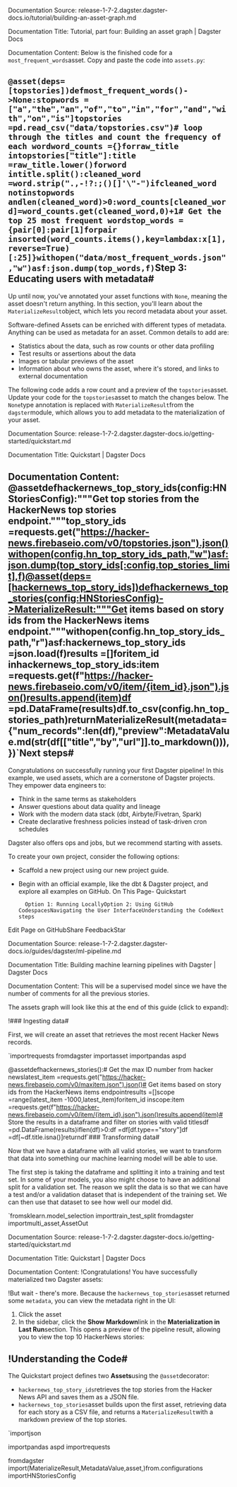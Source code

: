 Documentation Source:
release-1-7-2.dagster.dagster-docs.io/tutorial/building-an-asset-graph.md

Documentation Title:
Tutorial, part four: Building an asset graph | Dagster Docs

Documentation Content:
Below is the finished code for a `most_frequent_words`asset. Copy and paste the code into `assets.py`:

`@asset(deps=[topstories])defmost_frequent_words()->None:stopwords =["a","the","an","of","to","in","for","and","with","on","is"]topstories =pd.read_csv("data/topstories.csv")# loop through the titles and count the frequency of each wordword_counts ={}forraw_title intopstories["title"]:title =raw_title.lower()forword intitle.split():cleaned_word =word.strip(".,-!?:;()[]'\"-")ifcleaned_word notinstopwords andlen(cleaned_word)>0:word_counts[cleaned_word]=word_counts.get(cleaned_word,0)+1# Get the top 25 most frequent wordstop_words ={pair[0]:pair[1]forpair insorted(word_counts.items(),key=lambdax:x[1],reverse=True)[:25]}withopen("data/most_frequent_words.json","w")asf:json.dump(top_words,f)`Step 3: Educating users with metadata#
--------------------------------------

Up until now, you've annotated your asset functions with `None`, meaning the asset doesn't return anything. In this section, you'll learn about the `MaterializeResult`object, which lets you record metadata about your asset.

Software-defined Assets can be enriched with different types of metadata. Anything can be used as metadata for an asset. Common details to add are:

* Statistics about the data, such as row counts or other data profiling
* Test results or assertions about the data
* Images or tabular previews of the asset
* Information about who owns the asset, where it's stored, and links to external documentation

The following code adds a row count and a preview of the `topstories`asset. Update your code for the `topstories`asset to match the changes below. The `None`type annotation is replaced with `MaterializeResult`from the `dagster`module, which allows you to add metadata to the materialization of your asset.



Documentation Source:
release-1-7-2.dagster.dagster-docs.io/getting-started/quickstart.md

Documentation Title:
Quickstart | Dagster Docs

Documentation Content:
@assetdefhackernews_top_story_ids(config:HNStoriesConfig):"""Get top stories from the HackerNews top stories endpoint."""top_story_ids =requests.get("https://hacker-news.firebaseio.com/v0/topstories.json").json()withopen(config.hn_top_story_ids_path,"w")asf:json.dump(top_story_ids[:config.top_stories_limit],f)@asset(deps=[hackernews_top_story_ids])defhackernews_top_stories(config:HNStoriesConfig)->MaterializeResult:"""Get items based on story ids from the HackerNews items endpoint."""withopen(config.hn_top_story_ids_path,"r")asf:hackernews_top_story_ids =json.load(f)results =[]foritem_id inhackernews_top_story_ids:item =requests.get(f"https://hacker-news.firebaseio.com/v0/item/{item_id}.json").json()results.append(item)df =pd.DataFrame(results)df.to_csv(config.hn_top_stories_path)returnMaterializeResult(metadata={"num_records":len(df),"preview":MetadataValue.md(str(df[["title","by","url"]].to_markdown())),})`Next steps#
-----------

Congratulations on successfully running your first Dagster pipeline! In this example, we used assets, which are a cornerstone of Dagster projects. They empower data engineers to:

* Think in the same terms as stakeholders
* Answer questions about data quality and lineage
* Work with the modern data stack (dbt, Airbyte/Fivetran, Spark)
* Create declarative freshness policies instead of task-driven cron schedules

Dagster also offers ops and jobs, but we recommend starting with assets.

To create your own project, consider the following options:

* Scaffold a new project using our new project guide.
* Begin with an official example, like the dbt & Dagster project, and explore all examples on GitHub.
On This Page- Quickstart
	
		Option 1: Running LocallyOption 2: Using GitHub CodespacesNavigating the User InterfaceUnderstanding the CodeNext steps
Edit Page on GitHubShare FeedbackStar



Documentation Source:
release-1-7-2.dagster.dagster-docs.io/guides/dagster/ml-pipeline.md

Documentation Title:
Building machine learning pipelines with Dagster | Dagster Docs

Documentation Content:
This will be a supervised model since we have the number of comments for all the previous stories.

The assets graph will look like this at the end of this guide (click to expand):

!### Ingesting data#

First, we will create an asset that retrieves the most recent Hacker News records.

`importrequests
fromdagster importasset
importpandas aspd


@assetdefhackernews_stories():# Get the max ID number from hacker newslatest_item =requests.get("https://hacker-news.firebaseio.com/v0/maxitem.json").json()# Get items based on story ids from the HackerNews items endpointresults =[]scope =range(latest_item -1000,latest_item)foritem_id inscope:item =requests.get(f"https://hacker-news.firebaseio.com/v0/item/{item_id}.json").json()results.append(item)# Store the results in a dataframe and filter on stories with valid titlesdf =pd.DataFrame(results)iflen(df)>0:df =df[df.type=="story"]df =df[~df.title.isna()]returndf`### Transforming data#

Now that we have a dataframe with all valid stories, we want to transform that data into something our machine learning model will be able to use.

The first step is taking the dataframe and splitting it into a training and test set. In some of your models, you also might choose to have an additional split for a validation set. The reason we split the data is so that we can have a test and/or a validation dataset that is independent of the training set. We can then use that dataset to see how well our model did.

`fromsklearn.model_selection importtrain_test_split
fromdagster importmulti_asset,AssetOut



Documentation Source:
release-1-7-2.dagster.dagster-docs.io/getting-started/quickstart.md

Documentation Title:
Quickstart | Dagster Docs

Documentation Content:
!Congratulations! You have successfully materialized two Dagster assets:

!But wait - there's more. Because the `hackernews_top_stories`asset returned some `metadata`, you can view the metadata right in the UI:

1. Click the asset
2. In the sidebar, click the **Show Markdown**link in the **Materialization in Last Run**section. This opens a preview of the pipeline result, allowing you to view the top 10 HackerNews stories:

!Understanding the Code#
-----------------------

The Quickstart project defines two **Assets**using the `@asset`decorator:

* `hackernews_top_story_ids`retrieves the top stories from the Hacker News API and saves them as a JSON file.
* `hackernews_top_stories`asset builds upon the first asset, retrieving data for each story as a CSV file, and returns a `MaterializeResult`with a markdown preview of the top stories.

`importjson

importpandas aspd
importrequests

fromdagster import(MaterializeResult,MetadataValue,asset,)from.configurations importHNStoriesConfig



